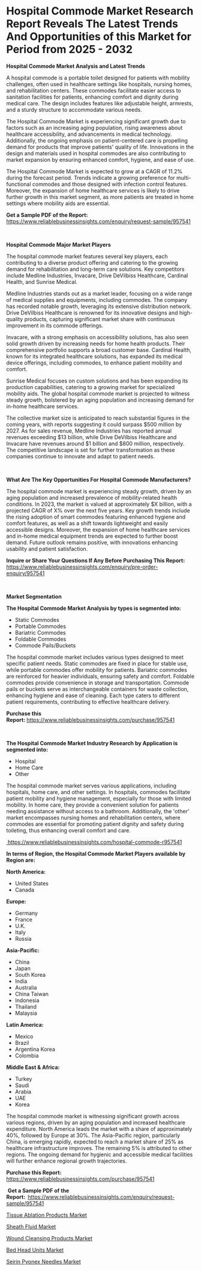 <p><h1>Hospital Commode Market Research Report Reveals The Latest Trends And Opportunities of this Market for Period from 2025 - 2032</h1></p><p><strong>Hospital Commode Market Analysis and Latest Trends</strong></p>
<p><p>A hospital commode is a portable toilet designed for patients with mobility challenges, often used in healthcare settings like hospitals, nursing homes, and rehabilitation centers. These commodes facilitate easier access to sanitation facilities for patients, enhancing comfort and dignity during medical care. The design includes features like adjustable height, armrests, and a sturdy structure to accommodate various needs.</p><p>The Hospital Commode Market is experiencing significant growth due to factors such as an increasing aging population, rising awareness about healthcare accessibility, and advancements in medical technology. Additionally, the ongoing emphasis on patient-centered care is propelling demand for products that improve patients' quality of life. Innovations in the design and materials used in hospital commodes are also contributing to market expansion by ensuring enhanced comfort, hygiene, and ease of use.</p><p>The Hospital Commode Market is expected to grow at a CAGR of 11.2% during the forecast period. Trends indicate a growing preference for multi-functional commodes and those designed with infection control features. Moreover, the expansion of home healthcare services is likely to drive further growth in this market segment, as more patients are treated in home settings where mobility aids are essential.</p></p>
<p><strong>Get a Sample PDF of the Report:&nbsp;</strong> <a href="https://www.reliablebusinessinsights.com/enquiry/request-sample/957541?utm_campaign=75&utm_medium=2&utm_source=Github&utm_content=ia&utm_term=03032025&utm_id=hospital-commode">https://www.reliablebusinessinsights.com/enquiry/request-sample/957541</a></p>
<p>&nbsp;</p>
<p><strong>Hospital Commode Major Market Players</strong></p>
<p><p>The hospital commode market features several key players, each contributing to a diverse product offering and catering to the growing demand for rehabilitation and long-term care solutions. Key competitors include Medline Industries, Invacare, Drive DeVilbiss Healthcare, Cardinal Health, and Sunrise Medical.</p><p>Medline Industries stands out as a market leader, focusing on a wide range of medical supplies and equipments, including commodes. The company has recorded notable growth, leveraging its extensive distribution network. Drive DeVilbiss Healthcare is renowned for its innovative designs and high-quality products, capturing significant market share with continuous improvement in its commode offerings.</p><p>Invacare, with a strong emphasis on accessibility solutions, has also seen solid growth driven by increasing needs for home health products. Their comprehensive portfolio supports a broad customer base. Cardinal Health, known for its integrated healthcare solutions, has expanded its medical device offerings, including commodes, to enhance patient mobility and comfort.</p><p>Sunrise Medical focuses on custom solutions and has been expanding its production capabilities, catering to a growing market for specialized mobility aids. The global hospital commode market is projected to witness steady growth, bolstered by an aging population and increasing demand for in-home healthcare services.</p><p>The collective market size is anticipated to reach substantial figures in the coming years, with reports suggesting it could surpass $500 million by 2027. As for sales revenue, Medline Industries has reported annual revenues exceeding $13 billion, while Drive DeVilbiss Healthcare and Invacare have revenues around $1 billion and $800 million, respectively. The competitive landscape is set for further transformation as these companies continue to innovate and adapt to patient needs.</p></p>
<p>&nbsp;</p>
<p><strong>What Are The Key Opportunities For Hospital Commode Manufacturers?</strong></p>
<p><p>The hospital commode market is experiencing steady growth, driven by an aging population and increased prevalence of mobility-related health conditions. In 2023, the market is valued at approximately $X billion, with a projected CAGR of X% over the next five years. Key growth trends include the rising adoption of smart commodes featuring enhanced hygiene and comfort features, as well as a shift towards lightweight and easily accessible designs. Moreover, the expansion of home healthcare services and in-home medical equipment trends are expected to further boost demand. Future outlook remains positive, with innovations enhancing usability and patient satisfaction.</p></p>
<p><strong>Inquire or Share Your Questions If Any Before Purchasing This Report:</strong> <a href="https://www.reliablebusinessinsights.com/enquiry/pre-order-enquiry/957541?utm_campaign=75&utm_medium=2&utm_source=Github&utm_content=ia&utm_term=03032025&utm_id=hospital-commode">https://www.reliablebusinessinsights.com/enquiry/pre-order-enquiry/957541</a></p>
<p>&nbsp;</p>
<p><strong>Market Segmentation</strong></p>
<p><strong>The Hospital Commode Market Analysis by types is segmented into:</strong></p>
<p><ul><li>Static Commodes</li><li>Portable Commodes</li><li>Bariatric Commodes</li><li>Foldable Commodes</li><li>Commode Pails/Buckets</li></ul></p>
<p><p>The hospital commode market includes various types designed to meet specific patient needs. Static commodes are fixed in place for stable use, while portable commodes offer mobility for patients. Bariatric commodes are reinforced for heavier individuals, ensuring safety and comfort. Foldable commodes provide convenience in storage and transportation. Commode pails or buckets serve as interchangeable containers for waste collection, enhancing hygiene and ease of cleaning. Each type caters to different patient requirements, contributing to effective healthcare delivery.</p></p>
<p><strong>Purchase this Report:&nbsp;</strong><a href="https://www.reliablebusinessinsights.com/purchase/957541?utm_campaign=75&utm_medium=2&utm_source=Github&utm_content=ia&utm_term=03032025&utm_id=hospital-commode">https://www.reliablebusinessinsights.com/purchase/957541</a></p>
<p>&nbsp;</p>
<p><strong>The Hospital Commode Market Industry Research by Application is segmented into:</strong></p>
<p><ul><li>Hospital</li><li>Home Care</li><li>Other</li></ul></p>
<p><p>The hospital commode market serves various applications, including hospitals, home care, and other settings. In hospitals, commodes facilitate patient mobility and hygiene management, especially for those with limited mobility. In home care, they provide a convenient solution for patients needing assistance without access to a bathroom. Additionally, the 'other' market encompasses nursing homes and rehabilitation centers, where commodes are essential for promoting patient dignity and safety during toileting, thus enhancing overall comfort and care.</p></p>
<p><a href="https://www.reliablebusinessinsights.com/hospital-commode-r957541?utm_campaign=75&utm_medium=2&utm_source=Github&utm_content=ia&utm_term=03032025&utm_id=hospital-commode">&nbsp;https://www.reliablebusinessinsights.com/hospital-commode-r957541</a></p>
<p><strong>In terms of Region, the Hospital Commode Market Players available by Region are:</strong></p>
<p>
    <p> <strong> North America: </strong>
        <ul>
            <li>United States</li>
            <li>Canada</li>
        </ul>
        </p> 
    <p> <strong> Europe: </strong>
        <ul>
            <li>Germany</li>
            <li>France</li>
            <li>U.K.</li>
            <li>Italy</li>
            <li>Russia</li>
        </ul>
        </p> 
    <p> <strong> Asia-Pacific: </strong>
        <ul>
            <li>China</li>
            <li>Japan</li>
            <li>South Korea</li>
            <li>India</li>
            <li>Australia</li>
            <li>China Taiwan</li>
            <li>Indonesia</li>
            <li>Thailand</li>
            <li>Malaysia</li>
        </ul>
        </p> 
    <p> <strong> Latin America: </strong>
        <ul>
            <li>Mexico</li>
            <li>Brazil</li>
            <li>Argentina Korea</li>
            <li>Colombia</li>
        </ul>
        </p> 
    <p> <strong> Middle East & Africa: </strong>
        <ul>
            <li>Turkey</li>
            <li>Saudi</li>
            <li>Arabia</li>
            <li>UAE</li>
            <li>Korea</li>
        </ul>
    </p>
    </p>
<p><p>The hospital commode market is witnessing significant growth across various regions, driven by an aging population and increased healthcare expenditure. North America leads the market with a share of approximately 40%, followed by Europe at 30%. The Asia-Pacific region, particularly China, is emerging rapidly, expected to reach a market share of 25% as healthcare infrastructure improves. The remaining 5% is attributed to other regions. The ongoing demand for hygienic and accessible medical facilities will further enhance regional growth trajectories.</p></p>
<p><strong>Purchase this Report: </strong><a href="https://www.reliablebusinessinsights.com/purchase/957541?utm_campaign=75&utm_medium=2&utm_source=Github&utm_content=ia&utm_term=03032025&utm_id=hospital-commode">https://www.reliablebusinessinsights.com/purchase/957541</a></p>
<p>&nbsp;<strong>Get a Sample PDF of the Report:&nbsp;&nbsp;</strong><a href="https://www.reliablebusinessinsights.com/enquiry/request-sample/957541?utm_campaign=75&utm_medium=2&utm_source=Github&utm_content=ia&utm_term=03032025&utm_id=hospital-commode">https://www.reliablebusinessinsights.com/enquiry/request-sample/957541</a></p>
<p><strong></strong></p>
<p><p><a href="https://github.com/krinerstormy331/Market-Research-Report-List-1/blob/main/tissue-ablation-products-market.md?utm_campaign=75&utm_medium=2&utm_source=Github&utm_content=ia&utm_term=03032025&utm_id=hospital-commode">Tissue Ablation Products Market</a></p><p><a href="https://github.com/popupioo/Market-Research-Report-List-1/blob/main/sheath-fluid-market.md?utm_campaign=75&utm_medium=2&utm_source=Github&utm_content=ia&utm_term=03032025&utm_id=hospital-commode">Sheath Fluid Market</a></p><p><a href="https://github.com/raffadongraffadong/Market-Research-Report-List-1/blob/main/wound-cleansing-products-market.md?utm_campaign=75&utm_medium=2&utm_source=Github&utm_content=ia&utm_term=03032025&utm_id=hospital-commode">Wound Cleansing Products Market</a></p><p><a href="https://github.com/dolorespeddico90/Market-Research-Report-List-1/blob/main/bed-head-units-market.md?utm_campaign=75&utm_medium=2&utm_source=Github&utm_content=ia&utm_term=03032025&utm_id=hospital-commode">Bed Head Units Market</a></p><p><a href="https://github.com/abantolemox08/Market-Research-Report-List-1/blob/main/seirin-pyonex-needles-market.md?utm_campaign=75&utm_medium=2&utm_source=Github&utm_content=ia&utm_term=03032025&utm_id=hospital-commode">Seirin Pyonex Needles Market</a></p></p>